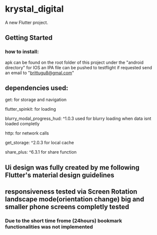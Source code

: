 # krystal_digital

A new Flutter project.

## Getting Started

### how to install: 
apk can be found on the root folder of this project under the "android directory"
for IOS an IPA file can be pushed to testflight if requested send an email to "brittugu8@gmal.com"

## dependencies used:
get:
for storage and navigation


flutter_spinkit:
for loading


blurry_modal_progress_hud: ^1.0.3
used for blurry loading when data isnt loaded completly

http:
for network calls


get_storage: ^2.0.3
for local cache

share_plus: ^6.3.1
for share function 

## Ui design was fully created by me following  Flutter's material design guidelines
## responsiveness tested via Screen Rotation landscape mode(orientation change) big and smaller phone screens completly tested
### Due to the short time frome (24hours) bookmark functionalities was not implemented






